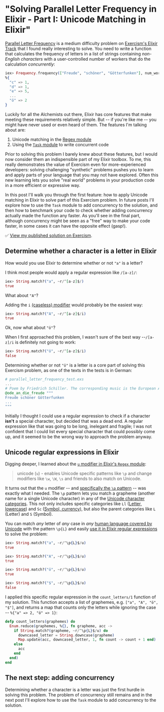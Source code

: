 # "Solving Parallel Letter Frequency in Elixir - Part I: Unicode Matching in Elixir"

[Parallel Letter Frequency](https://exercism.io/tracks/elixir/exercises/parallel-letter-frequency) is a medium difficulty problem on [Exercism's Elixir Track](https://exercism.io/tracks/elixir) that I found really interesting to solve. You need to write a function that calculates the frequency of letters in a list of strings containing _non-English characters_ with a user-controlled number of workers that do the calculation _concurrently_:

```elixir
iex> Frequency.frequency(["Freude", "schöner", "Götterfunken"], num_workers)
%{
  "c" => 1, 
  "d" => 1, 
  "e" => 5, 
  ...
  "ö" => 2
}
```

Luckily for all the Alchemists out there, Elixir has core features that make meeting these requirements relatively simple. But -- if you're like me -- you might have never used or even heard of them. The features I'm talking about are:

1. Unicode matching in the [Regex module](https://hexdocs.pm/elixir/Regex.html)
2. Using the [`Task` module](https://hexdocs.pm/elixir/Task.html) to write concurrent code

Prior to solving this problem I barely knew about these features, but I would now consider them an indispensible part of my Elixir toolbox. To me, this really demonstrates the value of Exercism even for more-experienced developers: solving challenging "synthetic" problems pushes you to learn and apply parts of your language that you may not have explored. Often this new learning lets you solve "real world" problems in your production code in a more efficient or expressive way.

In this post I'll walk you through the first feature: how to apply Unicode matching in Elixir to solve part of this Exercism problem. In future posts I'll explore how to use the `Task` module to add concurrency to the solution, and then how to benchmark your code to check whether adding concurrency actually made the function any faster. As you'll see in the final part, although concurrency might be seen as a "free" way to make your code faster, in some cases it can have the opposite effect (gasp!).

✅ [View my published solution on Exercism](https://exercism.io/tracks/elixir/exercises/parallel-letter-frequency/solutions/cc80004beded4749bce81b5dc0820952).

## Determine whether a character is a letter in Elixir

How would you use Elixir to determine whether or not `"a"` is a letter? 

I think most people would apply a regular expression like `/[a-z]/`:

```elixir
iex> String.match?("a", ~r/^[a-z]$/)
true
```

What about `"A"`? 

Adding the `i` [(caseless) modifier](https://hexdocs.pm/elixir/Regex.html#module-modifiers) would probably be the easiest way:

```elixir
iex> String.match?("A", ~r/^[a-z]$/i)
true
```

Ok, now what about `"ö"`? 

When I first approached this problem, I wasn't sure of the best way --`/[a-z]/i` is definitely not going to work:

```elixir
iex> String.match?("ö", ~r/^[a-z]$/i)
false
```

Determining whether or not `"ö"` is a letter is a core part of solving this Exercism problem, as one of the texts in the tests is in German:

```elixir
# parallel_letter_frequency_test.exs
...
# Poem by Friedrich Schiller. The corresponding music is the European Anthem.
@ode_an_die_freude """
Freude schöner Götterfunken
...
"""
```

Initially I thought I could use a regular expression to check if a character **isn't** a special character, but decided that was a dead end. A regular expression like that was going to be long, inelegant and fragile; I was not confident that I could list every special character that could possibly come up, and it seemed to be the wrong way to approach the problem anyway.

## Unicode regular expressions in Elixir

Digging deeper, I learned about the [`u` modifier in Elixir's `Regex` module](https://hexdocs.pm/elixir/Regex.html):

> unicode (`u`) - enables Unicode specific patterns like `\p` and change modifiers like `\w`, `\W`, `\s` and friends to also match on Unicode.

It turns out that the `u` modifier -- and [specifically the `\p` pattern](https://www.regular-expressions.info/unicode.html) -- was exactly what I needed. The `\p` pattern lets you match a grapheme (another name for a single Unicode character) in any of the [Unicode character categories](https://en.wikipedia.org/wiki/Unicode_character_property#General_Category). This not only includes specific categories like `Ll` ([Letter, lowercase](https://www.compart.com/en/unicode/category/Ll)) and `Sc` ([Symbol, currency](https://www.compart.com/en/unicode/category/Sc)), but also the parent categories like `L` (Letter) and `S` (Symbol).

You can match _any_ letter  of _any_ case in _any_ [human language covered by Unicode](https://www.unicode.org/faq/basic_q.html) with the pattern `\p{L}` and easily [use it in Elixir regular expressions](https://www.toptechskills.com/elixir-phoenix-tutorials-courses/how-to-match-any-unicode-letter-with-regex-elixir/) to solve the problem: 

```elixir
iex> String.match?("a", ~r/^\p{L}$/u)
true

iex> String.match?("A", ~r/^\p{L}$/u)
true

iex> String.match?("ö", ~r/^\p{L}$/u)
true

iex> String.match?("$", ~r/^\p{L}$/u)
false
```

I applied this specific regular expression in the `count_letters/1` function of my solution. This function accepts a list of graphemes, e.g. `["a", "A", "ö", "$"]`, and returns a map that counts only the letters while ignoring the case -- `%{"a" => 2, "ö" => 1}`:

```elixir
defp count_letters(graphemes) do
  Enum.reduce(graphemes, %{}, fn grapheme, acc ->
    if String.match?(grapheme, ~r/^\p{L}$/u) do
      downcased_letter = String.downcase(grapheme)
      Map.update(acc, downcased_letter, 1, fn count -> count + 1 end)
    else
      acc
    end
  end)
end
```

## The next step: adding concurrency

Determining whether a character is a letter was just the first hurdle in solving this problem. The problem of concurrency still remains and in the next post I'll explore how to use the `Task` module to add concurrency to the solution.
